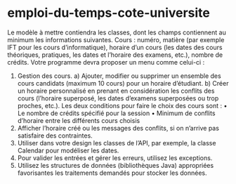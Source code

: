 # emploi-du-temps-cote-universite
Le modèle à mettre contiendra les classes, dont les champs contiennent au minimum les informations suivantes.
Cours : numéro, matière (par exemple IFT pour les cours d’informatique), horaire d’un cours (les dates des cours théoriques, pratiques, les dates et l’horaire des examens, etc.), nombre de crédits.
Votre programme devra proposer un menu comme celui-ci :
1. Gestion des cours.
a) Ajouter, modifier ou supprimer un ensemble des cours candidats (maximum 10 cours) pour un horaire d’étudiant.
b) Créer un horaire personnalisé en prenant en considération les conflits des cours (l’horaire superposé, les dates d’examens superposées ou trop proches, etc.). Les deux conditions pour faire le choix des cours sont :
• Le nombre de crédits spécifié pour la session
• Minimum de conflits d’horaire entre les différents cours choisis
2. Afficher l’horaire créé ou les messages des conflits, si on n’arrive pas satisfaire des contraintes.
3. Utiliser dans votre design les classes de l’API, par exemple, la classe Calendar pour modéliser les dates.
4. Pour valider les entrées et gérer les erreurs, utilisez les exceptions.
5. Utilisez les structures de données (bibliothèques Java) appropriées favorisantes les traitements demandés pour stocker les données.
